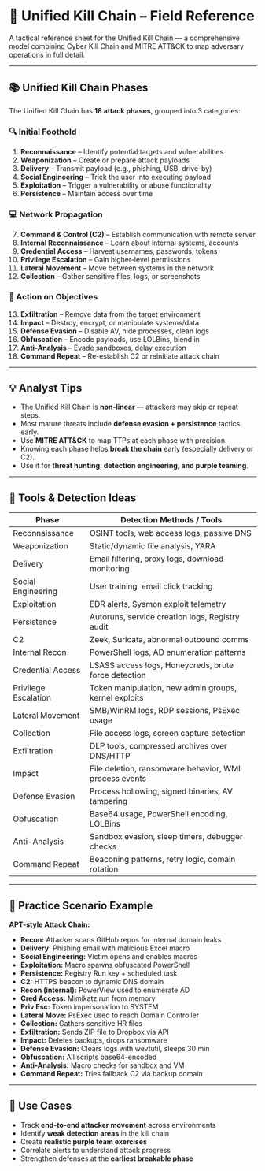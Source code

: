 # 🧠 Unified Kill Chain – Field Reference

A tactical reference sheet for the Unified Kill Chain — a comprehensive model combining Cyber Kill Chain and MITRE ATT&CK to map adversary operations in full detail.

---

## 📚 Unified Kill Chain Phases

The Unified Kill Chain has **18 attack phases**, grouped into 3 categories:

### 🔍 Initial Foothold

1. **Reconnaissance** – Identify potential targets and vulnerabilities  
2. **Weaponization** – Create or prepare attack payloads  
3. **Delivery** – Transmit payload (e.g., phishing, USB, drive-by)  
4. **Social Engineering** – Trick the user into executing payload  
5. **Exploitation** – Trigger a vulnerability or abuse functionality  
6. **Persistence** – Maintain access over time  

### 💻 Network Propagation

7. **Command & Control (C2)** – Establish communication with remote server  
8. **Internal Reconnaissance** – Learn about internal systems, accounts  
9. **Credential Access** – Harvest usernames, passwords, tokens  
10. **Privilege Escalation** – Gain higher-level permissions  
11. **Lateral Movement** – Move between systems in the network  
12. **Collection** – Gather sensitive files, logs, or screenshots  

### 🎯 Action on Objectives

13. **Exfiltration** – Remove data from the target environment  
14. **Impact** – Destroy, encrypt, or manipulate systems/data  
15. **Defense Evasion** – Disable AV, hide processes, clean logs  
16. **Obfuscation** – Encode payloads, use LOLBins, blend in  
17. **Anti-Analysis** – Evade sandboxes, delay execution  
18. **Command Repeat** – Re-establish C2 or reinitiate attack chain  

---

## 💡 Analyst Tips

- The Unified Kill Chain is **non-linear** — attackers may skip or repeat steps.
- Most mature threats include **defense evasion + persistence** tactics early.
- Use **MITRE ATT&CK** to map TTPs at each phase with precision.
- Knowing each phase helps **break the chain** early (especially delivery or C2).
- Use it for **threat hunting, detection engineering, and purple teaming**.

---

## 🧰 Tools & Detection Ideas

| Phase                  | Detection Methods / Tools                                  |
|------------------------|------------------------------------------------------------|
| Reconnaissance         | OSINT tools, web access logs, passive DNS                  |
| Weaponization          | Static/dynamic file analysis, YARA                         |
| Delivery               | Email filtering, proxy logs, download monitoring           |
| Social Engineering     | User training, email click tracking                        |
| Exploitation           | EDR alerts, Sysmon  exploit telemetry                      |
| Persistence            | Autoruns, service creation logs, Registry audit            |
| C2                     | Zeek, Suricata, abnormal outbound comms                    |
| Internal Recon         | PowerShell logs, AD enumeration patterns                   |
| Credential Access      | LSASS access logs, Honeycreds, brute force detection       |
| Privilege Escalation   | Token manipulation, new admin groups, kernel exploits      |
| Lateral Movement       | SMB/WinRM logs, RDP sessions, PsExec usage                 |
| Collection             | File access logs, screen capture detection                 |
| Exfiltration           | DLP tools, compressed archives over DNS/HTTP               |
| Impact                 | File deletion, ransomware behavior, WMI process events     |
| Defense Evasion        | Process hollowing, signed binaries, AV tampering           |
| Obfuscation            | Base64 usage, PowerShell encoding, LOLBins                 |
| Anti-Analysis          | Sandbox evasion, sleep timers, debugger checks             |
| Command Repeat         | Beaconing patterns, retry logic, domain rotation           |

---

## 🧪 Practice Scenario Example

**APT-style Attack Chain:**

- **Recon:** Attacker scans GitHub repos for internal domain leaks  
- **Delivery:** Phishing email with malicious Excel macro  
- **Social Engineering:** Victim opens and enables macros  
- **Exploitation:** Macro spawns obfuscated PowerShell  
- **Persistence:** Registry Run key + scheduled task  
- **C2:** HTTPS beacon to dynamic DNS domain  
- **Recon (internal):** PowerView used to enumerate AD  
- **Cred Access:** Mimikatz run from memory  
- **Priv Esc:** Token impersonation to SYSTEM  
- **Lateral Move:** PsExec used to reach Domain Controller  
- **Collection:** Gathers sensitive HR files  
- **Exfiltration:** Sends ZIP file to Dropbox via API  
- **Impact:** Deletes backups, drops ransomware  
- **Defense Evasion:** Clears logs with wevtutil, sleeps 30 min  
- **Obfuscation:** All scripts base64-encoded  
- **Anti-Analysis:** Macro checks for sandbox and VM  
- **Command Repeat:** Tries fallback C2 via backup domain  

---

## 🧭 Use Cases

- Track **end-to-end attacker movement** across environments  
- Identify **weak detection areas** in the kill chain  
- Create **realistic purple team exercises**  
- Correlate alerts to understand attack progress  
- Strengthen defenses at the **earliest breakable phase**

